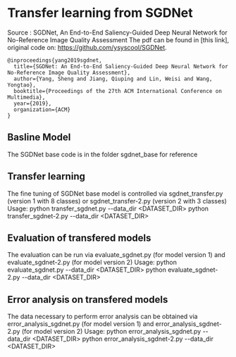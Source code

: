 # Transfer learning from SGDNet

Source : SGDNet, An End-to-End Saliency-Guided Deep Neural Network for  No-Reference Image Quality Assessment
The pdf can be found in [this link], original code on: https://github.com/ysyscool/SGDNet.
```
@inproceedings{yang2019sgdnet,
  title={SGDNet: An End-to-End Saliency-Guided Deep Neural Network for No-Reference Image Quality Assessment},
  author={Yang, Sheng and Jiang, Qiuping and Lin, Weisi and Wang, Yongtao},
  booktitle={Proceedings of the 27th ACM International Conference on Multimedia},
  year={2019},
  organization={ACM}
}
```

## Basline Model
The SGDNet base code is in the folder sgdnet_base for reference

## Transfer learning
The fine tuning of SGDNet base model is controlled via sgdnet_transfer.py (version 1 with 8 classes) or sgdnet_transfer-2.py (version 2 with 3 classes)
Usage: 
python transfer_sgdnet.py --data_dir <DATASET_DIR>
python transfer_sgdnet-2.py --data_dir <DATASET_DIR>

## Evaluation of transfered models
The evaluation can be run via evaluate_sgdnet.py (for model version 1) and evaluate_sgdnet-2.py (for model version 2)
Usage:
python evaluate_sgdnet.py --data_dir <DATASET_DIR>
python evaluate_sgdnet-2.py --data_dir <DATASET_DIR>

## Error analysis on transfered models
The data necessary to perform error analysis can be obtained via error_analysis_sgdnet.py (for model version 1) and error_analysis_sgdnet-2.py (for model version 2)
Usage:
python error_analysis_sgdnet.py --data_dir <DATASET_DIR>
python error_analysis_sgdnet-2.py --data_dir <DATASET_DIR>

